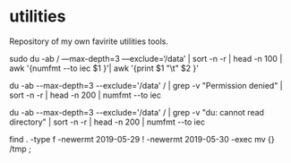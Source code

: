 # utilities

Repository of my own favirite utilities tools. 



sudo du -ab / —max-depth=3 —exclude=‘/data’ | sort -n -r | head -n 100 | awk '{numfmt --to iec $1 }'| awk '{print $1 "\t" $2 }'

du -ab --max-depth=3 --exclude='/data' / | grep -v "Permission denied" | sort -n -r | head -n 200 |    numfmt --to iec

du -ab --max-depth=3 --exclude='/data' / | grep -v "du: cannot read directory" | sort -n -r | head -n 200 |    numfmt --to iec


find     .    -type f -newermt 2019-05-29 ! -newermt 2019-05-30 -exec mv {} /tmp \;
